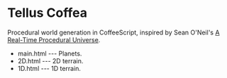 Tellus Coffea
=============

Procedural world generation in CoffeeScript, inspired by Sean O'Neil's [A Real-Time Procedural Universe](http://www.gamasutra.com/view/feature/131507/a_realtime_procedural_universe_.php?page=1).

* main.html --- Planets.
* 2D.html --- 2D terrain.
* 1D.html --- 1D terrain.